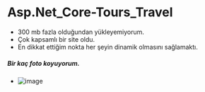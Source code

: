 # Asp.Net_Core-Tours_Travel
- 300 mb fazla olduğundan yükleyemiyorum.
- Çok kapsamlı bir site oldu.
- En dikkat ettiğim nokta her şeyin dinamik olmasını sağlamaktı.


##### Bir kaç foto koyuyorum.
* ![image](https://github.com/user-attachments/assets/c36b8dde-6f7b-4371-9790-75179ff410ab)

